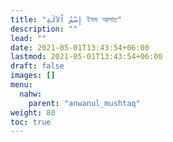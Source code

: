 ```yaml
---
title: "إِسْمُ اْلآلَةِ ইসম আলাত"
description: ""
lead: ""
date: 2021-05-01T13:43:54+06:00
lastmod: 2021-05-01T13:43:54+06:00
draft: false
images: []
menu: 
  nahw:
    parent: "anwanul_mushtaq"
weight: 80
toc: true
---
```



